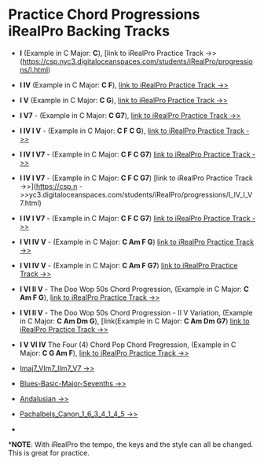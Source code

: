# Practice Chord Progressions iRealPro Backing Tracks

- **I** (Example in C Major: **C**), [link to iRealPro Practice Track ->>(https://csp.nyc3.digitaloceanspaces.com/students/iRealPro/progressions/I.html)

- **I IV** (Example in C Major: **C F**), [link to iRealPro Practice Track ->>](https://csp.nyc3.digitaloceanspaces.com/students/iRealPro/progressions/I_IV.html)

- **I V** (Example in C Major: **C G**), [link to iRealPro Practice Track ->>](https://csp.nyc3.digitaloceanspaces.com/students/iRealPro/progressions/I_V.html)

- **I V7** - (Example in C Major: **C G7**), [link to iRealPro Practice Track ->>](https://csp.nyc3.digitaloceanspaces.com/students/iRealPro/progressions/I_V7.html)

- **I IV I V** - (Example in C Major: **C F C G**), [link to iRealPro Practice Track ->>](https://csp.nyc3.digitaloceanspaces.com/students/iRealPro/progressions/I_IV_1_V.html)

- **I IV I V7** - (Example in C Major: **C F C G7**) [link to iRealPro Practice Track ->>](https://csp.nyc3.digitaloceanspaces.com/students/iRealPro/progressions/I_IV_I_V7.html)

- **I IV I V7** - (Example in C Major: **C F C G7**) [link to iRealPro Practice Track ->>](https://csp.n ->>yc3.digitaloceanspaces.com/students/iRealPro/progressions/I_IV_I_V7.html)

- **I IV I V7** - (Example in C Major: **C F C G7**) [link to iRealPro Practice Track ->>](https://csp.nyc3.digitaloceanspaces.com/students/iRealPro/progressions/I_IV_I_V7.html)


- **I VI IV V** - (Example in C Major: **C Am F G**) [link to iRealPro Practice Track ->>](https://csp.nyc3.digitaloceanspaces.com/students/iRealPro/progressions/I_VI_IV_V.html)
- **I VI IV V** - (Example in C Major: **C Am F G7**) [link to iRealPro Practice Track ->>](https://csp.nyc3.digitaloceanspaces.com/students/iRealPro/progressions/I_VI_IV_V7.html)


- **I VI II V** - The Doo Wop 50s Chord Progression, (Example in C Major: **C Am F G**), [link to iRealPro Practice Track ->>](https://csp.nyc3.digitaloceanspaces.com/students/iRealPro/progressions/I_VI_II_V.html)

- **I VI II V** - The Doo Wop 50s Chord Progression - II V Variation, (Example in C Major: **C Am Dm G**), [link(Example in C Major: **C Am Dm G7**) [link to iRealPro Practice Track ->>](https://csp.nyc3.digitaloceanspaces.com/students/iRealPro/progressions/I_VI_II_V7.html)


- **I V VI IV** The Four (4) Chord Pop Chord Pregression, (Example in C Major: **C G Am F**), [link to iRealPro Practice Track ->>](https://csp.nyc3.digitaloceanspaces.com/students/iRealPro/progressions/I_IV.html)

- [Imaj7_VIm7_IIm7_V7 ->>](https://csp.nyc3.digitaloceanspaces.com/students/iRealPro/progressions/Imaj7_VIm7_IIm7_V7.html)

- [Blues-Basic-Major-Sevenths ->>](https://csp.nyc3.digitaloceanspaces.com/students/iRealPro/progressions/Blues-Basic-Major-Sevenths.html)

- [Andalusian ->>](https://csp.nyc3.digitaloceanspaces.com/students/iRealPro/progressions/Andalusian.html)

- [Pachalbels_Canon_1_6_3_4_1_4_5 ->>](https://csp.nyc3.digitaloceanspaces.com/students/iRealPro/progressions/Pachalbels_Canon_1_6_3_4_1_4_5.html)
- 
\***NOTE**: With iRealPro the tempo, the keys and the style can all be changed. This is great for practice.
